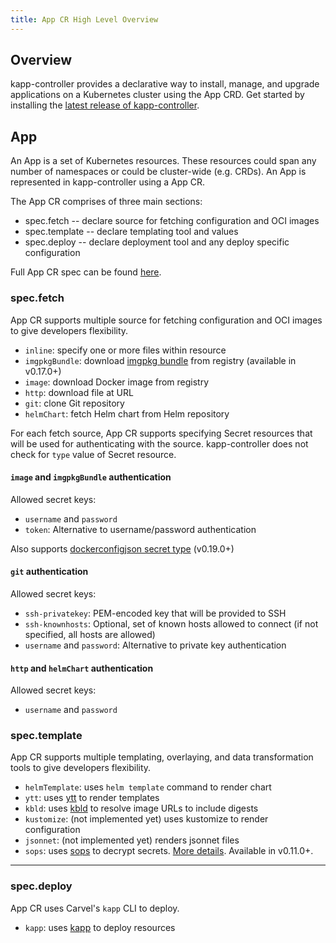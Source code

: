 ```yaml
---
title: App CR High Level Overview
---
```


## Overview
kapp-controller provides a declarative way to install, manage, and upgrade applications on a Kubernetes cluster using the App CRD. Get started by installing the [latest release of kapp-controller](install.md).

## App
An App is a set of Kubernetes resources. These resources could span any number of namespaces or could be cluster-wide (e.g. CRDs). An App is represented in kapp-controller using a App CR. 

The App CR comprises of three main sections:
- spec.fetch -- declare source for fetching configuration and OCI images
- spec.template -- declare templating tool and values
- spec.deploy -- declare deployment tool and any deploy specific configuration

Full App CR spec can be found [here](app-spec.md).

### spec.fetch

App CR supports multiple source for fetching configuration and OCI images to give developers flexibility.

- `inline`: specify one or more files within resource
- `imgpkgBundle`: download [imgpkg bundle](/imgpkg/docs/latest/resources/#bundle) from registry (available in v0.17.0+)
- `image`: download Docker image from registry
- `http`: download file at URL
- `git`: clone Git repository
- `helmChart`: fetch Helm chart from Helm repository

For each fetch source, App CR supports specifying Secret resources that will be used for authenticating with the source. kapp-controller does not check for `type` value of Secret resource.

#### `image` and `imgpkgBundle` authentication

Allowed secret keys:

- `username` and `password`
- `token`: Alternative to username/password authentication

Also supports [dockerconfigjson secret type](https://kubernetes.io/docs/concepts/configuration/secret/#docker-config-secrets) (v0.19.0+)


#### `git` authentication

Allowed secret keys:

- `ssh-privatekey`: PEM-encoded key that will be provided to SSH
- `ssh-knownhosts`: Optional, set of known hosts allowed to connect (if not specified, all hosts are allowed)
- `username` and `password`: Alternative to private key authentication

#### `http` and `helmChart` authentication

Allowed secret keys:

- `username` and `password`


### spec.template

App CR supports multiple templating, overlaying, and data transformation tools to give developers flexibility.

- `helmTemplate`: uses `helm template` command to render chart
- `ytt`: uses [ytt](/ytt) to render templates
- `kbld`: uses [kbld](/kbld) to resolve image URLs to include digests
- `kustomize`: (not implemented yet) uses kustomize to render configuration
- `jsonnet`: (not implemented yet) renders jsonnet files
- `sops`: uses [sops](https://github.com/mozilla/sops) to decrypt secrets. [More details](sops.md). Available in v0.11.0+.

---
### spec.deploy

App CR uses Carvel's `kapp` CLI to deploy.

- `kapp`: uses [kapp](/kapp) to deploy resources
